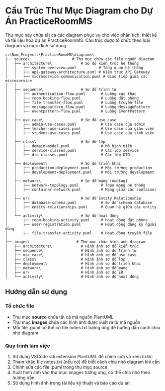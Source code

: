 # Cấu Trúc Thư Mục Diagram cho Dự Án PracticeRoomMS

Thư mục này chứa tất cả các diagram phục vụ cho việc phân tích, thiết kế và tài liệu hóa dự án PracticeRoomMS. Cấu trúc được tổ chức theo loại diagram và mục đích sử dụng.

```
c:\Nam_Projects\PracticeRoomMS\diagrams\
├── source\                   # Thư mục chứa các file nguồn diagram
│   ├── architecture\             # Sơ đồ kiến trúc hệ thống
│   │   ├── system-overview.puml          # Tổng quan hệ thống
│   │   ├── api-gateway-architecture.puml # Kiến trúc API Gateway
│   │   ├── microservice-communication.puml # Giao tiếp giữa các microservice
│   │
│   ├── sequence\                 # Sơ đồ trình tự
│   │   ├── authentication-flow.puml       # Luồng xác thực
│   │   ├── room-booking-flow.puml         # Luồng đặt phòng
│   │   ├── file-transfer-flow.puml        # Luồng truyền file
│   │   ├── messagepattern-flow.puml       # Luồng MessagePattern
│   │   ├── eventpattern-flow.puml         # Luồng EventPattern
│   │
│   ├── use_case\                 # Sơ đồ use case
│   │   ├── admin-use-cases.puml           # Use case của admin
│   │   ├── teacher-use-cases.puml         # Use case của giáo viên
│   │   ├── student-use-cases.puml         # Use case của sinh viên
│   │
│   ├── class\                    # Sơ đồ lớp
│   │   ├── domain-model.puml              # Mô hình miền
│   │   ├── service-classes.puml           # Các lớp service
│   │   ├── dto-classes.puml               # Các lớp DTO
│   │
│   ├── deployment\               # Sơ đồ triển khai
│   │   ├── production-deployment.puml     # Môi trường production
│   │   ├── development-deployment.puml    # Môi trường development
│   │
│   ├── network\                  # Sơ đồ mạng (nwdiag)
│   │   ├── network-topology.puml          # Topo mạng hệ thống
│   │   ├── container-network.puml         # Mạng giữa các container
│   │
│   ├── er\                       # Sơ đồ Entity Relationship
│   │   ├── database-schema.puml           # Sơ đồ schema database
│   │   ├── entity-relationships.puml      # Quan hệ giữa các entity
│   │
│   └── activity\                 # Sơ đồ hoạt động
│       ├── room-booking-activity.puml     # Hoạt động đặt phòng
│       ├── user-registration.puml         # Hoạt động đăng ký người dùng
│       ├── file-transfer-activity.puml    # Hoạt động truyền file
│
├── images\                     # Thư mục chứa hình ảnh diagram
│   ├── architecture\             # Hình ảnh sơ đồ kiến trúc
│   ├── sequence\                 # Hình ảnh sơ đồ trình tự
│   ├── use_case\                 # Hình ảnh sơ đồ use case
│   ├── class\                    # Hình ảnh sơ đồ lớp
│   ├── deployment\               # Hình ảnh sơ đồ triển khai
│   ├── network\                  # Hình ảnh sơ đồ mạng
│   ├── er\                       # Hình ảnh sơ đồ ER
│   └── activity\                 # Hình ảnh sơ đồ hoạt động
```

## Hướng dẫn sử dụng

### Tổ chức file
- Thư mục **source** chứa tất cả mã nguồn PlantUML
- Thư mục **images** chứa các hình ảnh được xuất ra từ mã nguồn
- Mỗi file .puml có thể có file notes.txt tương ứng để hướng dẫn cách chia nhỏ diagram

### Quy trình làm việc
1. Sử dụng VSCode với extension PlantUML để chỉnh sửa và xem trước
2. Tham khảo file notes.txt (nếu có) để biết cách chia nhỏ diagram khi cần
3. Chỉnh sửa các file .puml trong thư mục source
4. Xuất hình ảnh vào thư mục images tương ứng, có thể chia nhỏ theo hướng dẫn
5. Sử dụng hình ảnh trong tài liệu kỹ thuật và báo cáo dự án
